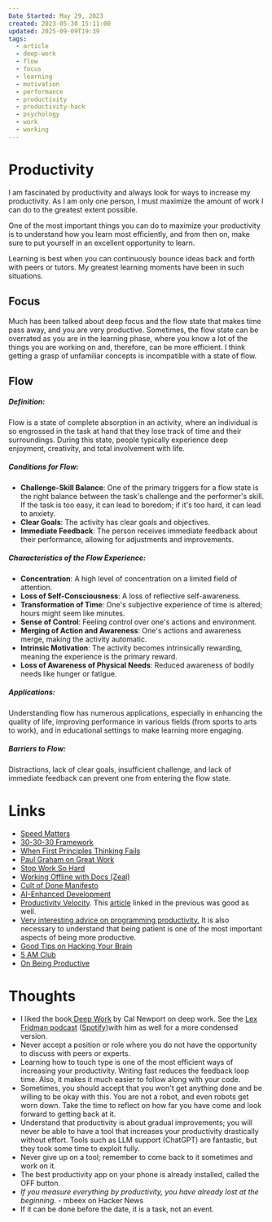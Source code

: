 ```yaml
---
Date Started: May 29, 2023
created: 2023-05-30 15:11:00
updated: 2025-09-09T19:39
tags:
  - article
  - deep-work
  - flow
  - focus
  - learning
  - motivation
  - performance
  - productivity
  - productivity-hack
  - psychology
  - work
  - working
---
```

# Productivity
I am fascinated by productivity and always look for ways to increase my productivity. As I am only one person, I must maximize the amount of work I can do to the greatest extent possible. 

One of the most important things you can do to maximize your productivity is to understand how you learn most efficiently, and from then on, make sure to put yourself in an excellent opportunity to learn. 

Learning is best when you can continuously bounce ideas back and forth with peers or tutors. My greatest learning moments have been in such situations. 

## Focus
Much has been talked about deep focus and the flow state that makes time pass away, and you are very productive. Sometimes, the flow state can be overrated as you are in the learning phase, where you know a lot of the things you are working on and, therefore, can be more efficient. I think getting a grasp of unfamiliar concepts is incompatible with a state of flow. 

## Flow 
##### Definition:
Flow is a state of complete absorption in an activity, where an individual is so engrossed in the task at hand that they lose track of time and their surroundings. During this state, people typically experience deep enjoyment, creativity, and total involvement with life.

##### Conditions for Flow:
- **Challenge-Skill Balance**: One of the primary triggers for a flow state is the right balance between the task's challenge and the performer's skill. If the task is too easy, it can lead to boredom; if it's too hard, it can lead to anxiety.
- **Clear Goals**: The activity has clear goals and objectives.
- **Immediate Feedback**: The person receives immediate feedback about their performance, allowing for adjustments and improvements.
##### Characteristics of the Flow Experience:
- **Concentration**: A high level of concentration on a limited field of attention.
- **Loss of Self-Consciousness**: A loss of reflective self-awareness.
- **Transformation of Time**: One's subjective experience of time is altered; hours might seem like minutes.
- **Sense of Control**: Feeling control over one's actions and environment.
- **Merging of Action and Awareness**: One's actions and awareness merge, making the activity automatic.
- **Intrinsic Motivation**: The activity becomes intrinsically rewarding, meaning the experience is the primary reward.
- **Loss of Awareness of Physical Needs**: Reduced awareness of bodily needs like hunger or fatigue.
##### Applications:
Understanding flow has numerous applications, especially in enhancing the quality of life, improving performance in various fields (from sports to arts to work), and in educational settings to make learning more engaging.
##### Barriers to Flow: 
Distractions, lack of clear goals, insufficient challenge, and lack of immediate feedback can prevent one from entering the flow state.


# Links
- [Speed Matters](https://jsomers.net/blog/speed-matters)
- [30-30-30 Framework](https://www.actlivelife.com/blog/the-30-30-30-life-hack)
- [When First Principles Thinking Fails](https://commoncog.com/how-first-principles-thinking-fails/ )
- [Paul Graham on Great Work](http://paulgraham.com/greatwork.html)
- [Stop Work So Hard](https://glyph.twistedmatrix.com/2016/01/stop-working-so-hard.html) 
- [Working Offline with Docs (Zeal)](https://zealdocs.org/)
- [Cult of Done Manifesto](https://medium.com/@bre/the-cult-of-done-manifesto-724ca1c2ff13)
- [AI-Enhanced Development](https://simonwillison.net/2023/Mar/27/ai-enhanced-development/)
- [Productivity Velocity](https://danluu.com/productivity-velocity/). This [article](https://danluu.com/p95-skill/) linked in the previous was good as well. 
- [Very interesting advice on programming productivity.](https://malisper.me/how-to-improve-your-productivity-as-a-working-programmer/) It is also necessary to understand that being patient is one of the most important aspects of being more productive. 
- [Good Tips on Hacking Your Brain](https://www.youtube.com/watch?v=XUZ9VATeF_4&list=WL&index=29)
- [5 AM Club](https://www.youtube.com/watch?v=Kxvp3eOYphY&ab_channel=UpgradedMentality)
- [On Being Productive](https://www.furidamu.org/blog/2024/09/13/being-productive/)


# Thoughts 
- I liked the book[ Deep Work](https://www.amazon.com/Deep-Work-Focused-Success-Distracted/dp/1455586692) by Cal Newport on deep work. See the [Lex Fridman podcast](https://youtu.be/y3Umo_jd5AA) ([Spotify](https://open.spotify.com/episode/6yLQbMhr1r6SYIsKj1LO5P?si=dfbc8d2f85384484))with him as well for a more condensed version. 
- Never accept a position or role where you do not have the opportunity to discuss with peers or experts.
- Learning how to touch type is one of the most efficient ways of increasing your productivity. Writing fast reduces the feedback loop time. Also, it makes it much easier to follow along with your code. 
- Sometimes, you should accept that you won't get anything done and be willing to be okay with this. You are not a robot, and even robots get worn down. Take the time to reflect on how far you have come and look forward to getting back at it. 
- Understand that productivity is about gradual improvements; you will never be able to have a tool that increases your productivity drastically without effort. Tools such as LLM support (ChatGPT) are fantastic, but they took some time to exploit fully. 
- Never give up on a tool; remember to come back to it sometimes and work on it. 
- The best productivity app on your phone is already installed, called the OFF button. 
- *If you measure everything by productivity, you have already lost at the beginning.* - mbeex on Hacker News
- If it can be done before the date, it is a task, not an event. 

